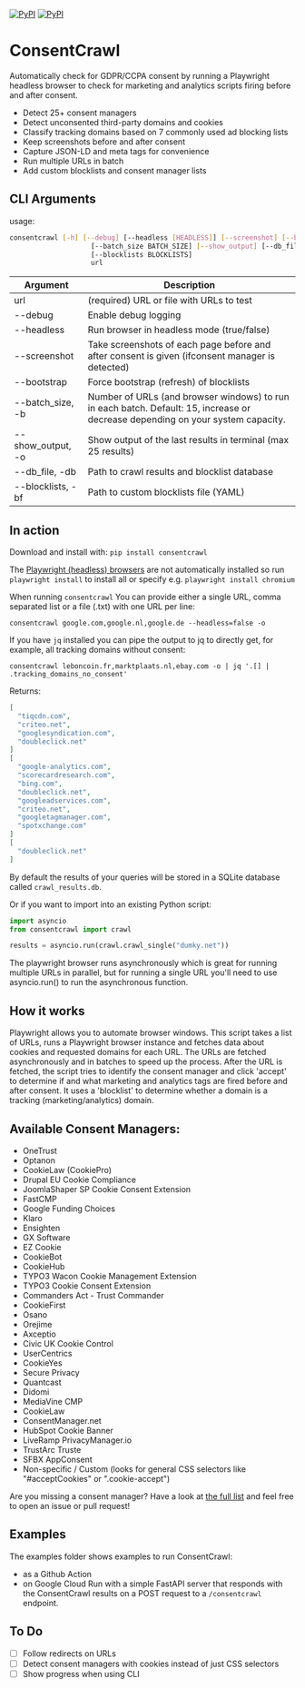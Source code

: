 
[![PyPI](https://img.shields.io/pypi/v/consentcrawl.svg?maxAge=3600)](https://pypi.python.org/pypi/consentcrawl)
[![PyPI](https://img.shields.io/pypi/pyversions/consentcrawl.svg?maxAge=3600)](https://pypi.python.org/pypi/consentcrawl)

# ConsentCrawl
Automatically check for GDPR/CCPA consent by running a Playwright headless browser to check for marketing and analytics scripts firing before and after consent.
- Detect 25+ consent managers
- Detect unconsented third-party domains and cookies
- Classify tracking domains based on 7 commonly used ad blocking lists
- Keep screenshots before and after consent
- Capture JSON-LD and meta tags for convenience
- Run multiple URLs in batch
- Add custom blocklists and consent manager lists

## CLI Arguments
usage:
```sh
consentcrawl [-h] [--debug] [--headless [HEADLESS]] [--screenshot] [--bootstrap]
                    [--batch_size BATCH_SIZE] [--show_output] [--db_file DB_FILE]
                    [--blocklists BLOCKLISTS]
                    url
```

| Argument | Description |
|----------|-------------|
| url      | (required) URL or file with URLs to test
| --debug  | Enable debug logging
| --headless | Run browser in headless mode (true/false)
|  --screenshot | Take screenshots of each page before and after consent is given (ifconsent manager is detected)
|  --bootstrap | Force bootstrap (refresh) of blocklists
|  --batch_size, -b | Number of URLs (and browser windows) to run in each batch. Default: 15, increase or decrease depending on your system capacity.
| --show_output, -o | Show output of the last results in terminal (max 25 results)
| --db_file, -db | Path to crawl results and blocklist database
|  --blocklists, -bf | Path to custom blocklists file (YAML)

## In action
Download and install with:
`pip install consentcrawl`

The [Playwright (headless) browsers](https://playwright.dev/python/docs/browsers) are not automatically installed so run `playwright install` to install all or specify e.g. `playwright install chromium`

When running `consentcrawl` You can provide either a single URL, comma separated list or a file (.txt) with one URL per line:

`consentcrawl google.com,google.nl,google.de --headless=false -o`

If you have `jq` installed you can pipe the output to jq to directly get, for example, all tracking domains without consent:

`consentcrawl leboncoin.fr,marktplaats.nl,ebay.com -o | jq '.[] | .tracking_domains_no_consent'`

Returns:
```json
[
  "tiqcdn.com",
  "criteo.net",
  "googlesyndication.com",
  "doubleclick.net"
]
[
  "google-analytics.com",
  "scorecardresearch.com",
  "bing.com",
  "doubleclick.net",
  "googleadservices.com",
  "criteo.net",
  "googletagmanager.com",
  "spotxchange.com"
]
[
  "doubleclick.net"
]
```
By default the results of your queries will be stored in a SQLite database called `crawl_results.db`.

Or if you want to import into an existing Python script:
```python
import asyncio
from consentcrawl import crawl

results = asyncio.run(crawl.crawl_single("dumky.net"))
```

The playwright browser runs asynchronously which is great for running multiple
URLs in parallel, but for running a single URL you'll need to use asyncio.run()
to run the asynchronous function.

## How it works
Playwright allows you to automate browser windows. This script takes a list of URLs, runs a Playwright browser instance and fetches data about cookies and requested domains for each URL. The URLs are fetched asynchronously and in batches to speed up the process. After the URL is fetched, the script tries to identify the consent manager and click 'accept' to determine if and what marketing and analytics tags are fired before and after consent. It uses a 'blocklist' to determine whether a domain is a tracking (marketing/analytics) domain.

## Available Consent Managers:
- OneTrust
- Optanon
- CookieLaw (CookiePro)
- Drupal EU Cookie Compliance
- JoomlaShaper SP Cookie Consent Extension
- FastCMP
- Google Funding Choices
- Klaro
- Ensighten
- GX Software
- EZ Cookie
- CookieBot
- CookieHub
- TYPO3 Wacon Cookie Management Extension
- TYPO3 Cookie Consent Extension
- Commanders Act - Trust Commander
- CookieFirst
- Osano
- Orejime
- Axceptio
- Civic UK Cookie Control
- UserCentrics
- CookieYes
- Secure Privacy
- Quantcast
- Didomi
- MediaVine CMP
- CookieLaw
- ConsentManager.net
- HubSpot Cookie Banner
- LiveRamp PrivacyManager.io
- TrustArc Truste
- SFBX AppConsent
- Non-specific / Custom (looks for general CSS selectors like "#acceptCookies" or ".cookie-accept")

Are you missing a consent manager? Have a look at [the full list](consentcrawl/assets/consent_managers.yml) and feel free to open an issue or pull request!

## Examples
The examples folder shows examples to run ConsentCrawl:
- as a Github Action
- on Google Cloud Run with a simple FastAPI server that responds with the ConsentCrawl results on a POST request to a `/consentcrawl` endpoint.

## To Do
- [ ] Follow redirects on URLs
- [ ] Detect consent managers with cookies instead of just CSS selectors
- [ ] Show progress when using CLI
